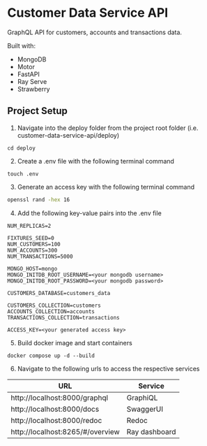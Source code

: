# Customer Data Service API

GraphQL API for customers, accounts and transactions data. 

Built with:
* MongoDB
* Motor
* FastAPI
* Ray Serve
* Strawberry

## Project Setup

1. Navigate into the deploy folder from the project root folder (i.e. customer-data-service-api/deploy)
```shell
cd deploy
```

2. Create a .env file with the following terminal command
```shell
touch .env
```

3. Generate an access key with the following terminal command
```sh
openssl rand -hex 16
```

4. Add the following key-value pairs into the .env file
```
NUM_REPLICAS=2

FIXTURES_SEED=0
NUM_CUSTOMERS=100
NUM_ACCOUNTS=300
NUM_TRANSACTIONS=5000

MONGO_HOST=mongo
MONGO_INITDB_ROOT_USERNAME=<your mongodb username>
MONGO_INITDB_ROOT_PASSWORD=<your mongodb password>

CUSTOMERS_DATABASE=customers_data

CUSTOMERS_COLLECTION=customers
ACCOUNTS_COLLECTION=accounts
TRANSACTIONS_COLLECTION=transactions

ACCESS_KEY=<your generated access key>
```

5. Build docker image and start containers
```shell
docker compose up -d --build
```

6. Navigate to the following urls to access the respective services

| URL                              | Service       |
| -------------------------------- |-------------- |
| http://localhost:8000/graphql    | GraphiQL      |
| http://localhost:8000/docs       | SwaggerUI     |
| http://localhost:8000/redoc      | Redoc         |
| http://localhost:8265/#/overview | Ray dashboard |